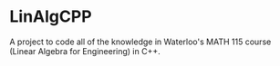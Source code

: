 # LinAlgCPP
A project to code all of the knowledge in Waterloo's MATH 115 course (Linear Algebra for Engineering) in C++.
